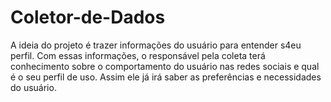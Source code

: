# Coletor-de-Dados
A ideia do projeto é trazer informações do usuário para entender s4eu perfil. Com essas informações, o responsável pela coleta terá conhecimento sobre o comportamento do usuário nas redes sociais e qual é o seu perfil de uso. Assim ele já irá saber as preferências e necessidades do usuário.
